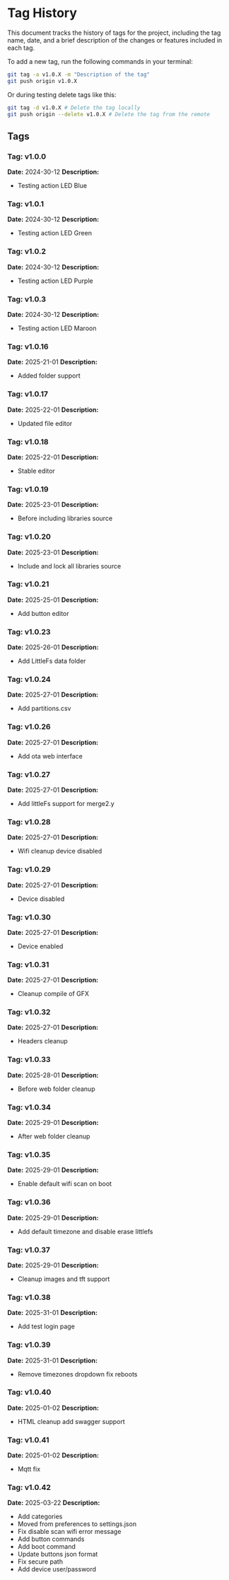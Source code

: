 # Tag History

This document tracks the history of tags for the project, including the tag name, date, and a brief description of the changes or features included in each tag.

To add a new tag, run the following commands in your terminal:

```bash
git tag -a v1.0.X -m "Description of the tag"
git push origin v1.0.X
```

Or during testing delete tags like this:

```bash
git tag -d v1.0.X # Delete the tag locally
git push origin --delete v1.0.X # Delete the tag from the remote
```
## Tags

### Tag: v1.0.0
**Date:** 2024-30-12
**Description:**  
- Testing action LED Blue

### Tag: v1.0.1
**Date:** 2024-30-12
**Description:**  
- Testing action LED Green

### Tag: v1.0.2
**Date:** 2024-30-12
**Description:**  
- Testing action LED Purple

### Tag: v1.0.3
**Date:** 2024-30-12
**Description:**  
- Testing action LED Maroon

### Tag: v1.0.16
**Date:** 2025-21-01
**Description:**  
- Added folder support

### Tag: v1.0.17
**Date:** 2025-22-01
**Description:**  
- Updated file editor

### Tag: v1.0.18
**Date:** 2025-22-01
**Description:**  
- Stable editor

### Tag: v1.0.19
**Date:** 2025-23-01
**Description:**  
- Before including libraries source

### Tag: v1.0.20
**Date:** 2025-23-01
**Description:**  
- Include and lock all libraries source

### Tag: v1.0.21
**Date:** 2025-25-01
**Description:**  
- Add button editor

### Tag: v1.0.23
**Date:** 2025-26-01
**Description:**  
- Add LittleFs data folder

### Tag: v1.0.24
**Date:** 2025-27-01
**Description:**  
- Add partitions.csv

### Tag: v1.0.26
**Date:** 2025-27-01
**Description:**  
- Add ota web interface

### Tag: v1.0.27
**Date:** 2025-27-01
**Description:**  
- Add littleFs support for merge2.y

### Tag: v1.0.28
**Date:** 2025-27-01
**Description:**  
- Wifi cleanup device disabled

### Tag: v1.0.29
**Date:** 2025-27-01
**Description:**  
- Device disabled

### Tag: v1.0.30
**Date:** 2025-27-01
**Description:**  
- Device enabled

### Tag: v1.0.31
**Date:** 2025-27-01
**Description:**  
- Cleanup compile of GFX

### Tag: v1.0.32
**Date:** 2025-27-01
**Description:**  
- Headers cleanup

### Tag: v1.0.33
**Date:** 2025-28-01
**Description:**  
- Before web folder cleanup

### Tag: v1.0.34
**Date:** 2025-29-01
**Description:**  
- After web folder cleanup

### Tag: v1.0.35
**Date:** 2025-29-01
**Description:**  
- Enable default wifi scan on boot

### Tag: v1.0.36
**Date:** 2025-29-01
**Description:**  
- Add default timezone and disable erase littlefs

### Tag: v1.0.37
**Date:** 2025-29-01
**Description:**  
- Cleanup images and tft support

### Tag: v1.0.38
**Date:** 2025-31-01
**Description:**  
- Add test login page

### Tag: v1.0.39
**Date:** 2025-31-01
**Description:**  
- Remove timezones dropdown fix reboots

### Tag: v1.0.40
**Date:** 2025-01-02
**Description:**  
- HTML cleanup add swagger support

### Tag: v1.0.41
**Date:** 2025-01-02
**Description:**  
- Mqtt fix

### Tag: v1.0.42
**Date:** 2025-03-22
**Description:**  
- Add categories
- Moved from preferences to settings.json
- Fix disable scan wifi error message
- Add button commands
- Add boot command
- Update buttons json format
- Fix secure path
- Add device user/password